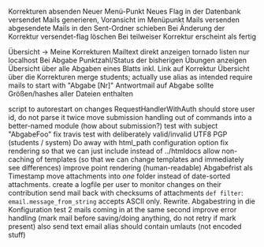 Korrekturen absenden
	Neuer Menü-Punkt
	Neues Flag in der Datenbank versendet
	Mails generieren, Voransicht im Menüpunkt
	Mails versenden
	abgesendete Mails in den Sent-Ordner schieben
Bei Änderung der Korrektur versendet-flag löschen
Bei teilweiser Korrektur erscheint als fertig

Übersicht -> Meine Korrekturen
Mailtext direkt anzeigen
tornado listen nur localhost
Bei Abgabe Punktzahl/Status der bisherigen Übungen anzeigen
Übersicht über alle Abgaben eines Blatts inkl. Link auf Korrektur
Übersicht über die Korrekturen
merge students; actually use alias as intended
require mails to start with "Abgabe [Nr]"
Antwortmail auf Abgabe sollte Größen/hashes aller Dateien enthalten

script to autorestart on changes
RequestHandlerWithAuth should store user id, do not parse it twice
move submission handling out of commands into a better-named module (how about submission?)
test with subject "AbgabeFoo"
fix travis
test with deliberately valid/invalid UTF8
PGP (students / system)
Do away with html_path configuration option
fix rendering so that we can just include instead of ../htmldocs
allow non-caching of templates (so that we can change templates and immediately see differences)
improve point rendering (human-readable)
Abgabefrist als Timestamp
move attachments into *one* folder instead of date-sorted attachments.
create a logfile per user to monitor changes on their contribution
send mail back with checksums of attachments
`def filter`: `email.message_from_string` accepts ASCII only. Rewrite.
Abgabestring in die Konfiguration
test 2 mails coming in at the same second
improve error handling (mark mail before saving/doing anything, do not retry if mark present)
also send text email
alias should contain umlauts (not encoded stuff)
